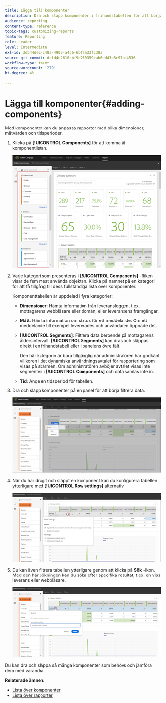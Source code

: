 ```yaml
---
title: Lägga till komponenter
description: Dra och släpp komponenter i frihandstabellen för att börja filtrera data och skapa rapporten.
audience: reporting
content-type: reference
topic-tags: customizing-reports
feature: Reporting
role: Leader
level: Intermediate
exl-id: 3db44dec-c48a-4903-a4c6-6bfea33fc38a
source-git-commit: dcfd4e2610cbf9d250359cab6ed43e8c97dd4536
workflow-type: tm+mt
source-wordcount: '279'
ht-degree: 4%

---
```


# Lägga till komponenter{#adding-components}

Med komponenter kan du anpassa rapporter med olika dimensioner, mätvärden och tidsperioder.

1. Klicka på **[!UICONTROL Components]** för att komma åt komponentlistan.

   ![](assets/dynamic_report_components.png)

1. Varje kategori som presenteras i **[!UICONTROL Components]** -fliken visar de fem mest använda objekten. Klicka på namnet på en kategori för att få tillgång till dess fullständiga lista över komponenter.

   Komponenttabellen är uppdelad i fyra kategorier:

   * **Dimensioner**: Hämta information från leveransloggen, t.ex. mottagarens webbläsare eller domän, eller leveransens framgångar.
   * **Mått**: Hämta information om status för ett meddelande. Om ett meddelande till exempel levererades och användaren öppnade det.
   * **[!UICONTROL Segments]**: Filtrera data beroende på mottagarens åldersintervall. **[!UICONTROL Segments]** kan dras och släppas direkt i en frihandstabell eller i panelens övre fält.

     Den här kategorin är bara tillgänglig när administratören har godkänt villkoren i det dynamiska användningsavtalet för rapportering som visas på skärmen. Om administratören avböjer avtalet visas inte segmenten i **[!UICONTROL Components]** och data samlas inte in.

   * **Tid**: Ange en tidsperiod för tabellen.

1. Dra och släpp komponenter på en panel för att börja filtrera data.

   ![](assets/dynamic_report_components_2.png)

1. När du har dragit och släppt en komponent kan du konfigurera tabellen ytterligare med **[!UICONTROL Row settings]** alternativ.

   ![](assets/dynamic_report_components_3.png)

1. Du kan även filtrera tabellen ytterligare genom att klicka på **Sök** -ikon. Med den här sökningen kan du söka efter specifika resultat, t.ex. en viss leverans eller webbläsare.

   ![](assets/dynamic_report_components_4.png)

Du kan dra och släppa så många komponenter som behövs och jämföra dem med varandra.

**Relaterade ämnen:**

* [Lista över komponenter](../../reporting/using/list-of-components.md)
* [Lista över rapporter](../../reporting/using/defining-the-report-period.md)
